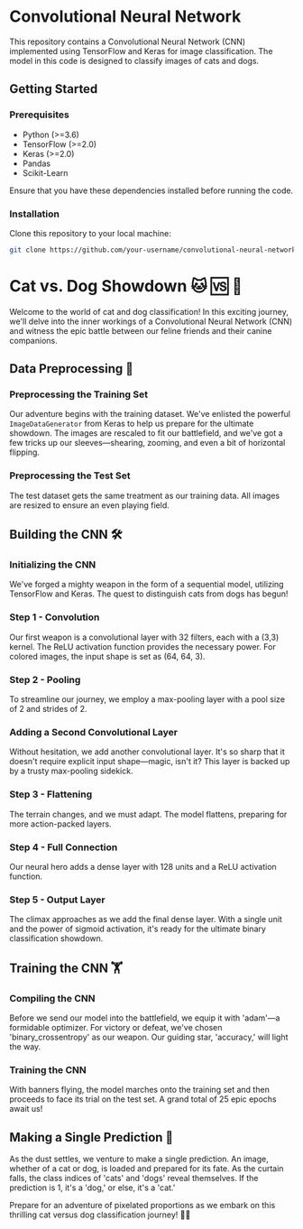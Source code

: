 # Convolutional Neural Network

This repository contains a Convolutional Neural Network (CNN) implemented using TensorFlow and Keras for image classification. The model in this code is designed to classify images of cats and dogs.

## Getting Started

### Prerequisites

- Python (>=3.6)
- TensorFlow (>=2.0)
- Keras (>=2.0)
- Pandas
- Scikit-Learn

Ensure that you have these dependencies installed before running the code.

### Installation

Clone this repository to your local machine:

```bash
git clone https://github.com/your-username/convolutional-neural-network.git
```

# Cat vs. Dog Showdown 🐱 🆚 🐶

Welcome to the world of cat and dog classification! In this exciting journey, we'll delve into the inner workings of a Convolutional Neural Network (CNN) and witness the epic battle between our feline friends and their canine companions.

## Data Preprocessing 📸

### Preprocessing the Training Set

Our adventure begins with the training dataset. We've enlisted the powerful `ImageDataGenerator` from Keras to help us prepare for the ultimate showdown. The images are rescaled to fit our battlefield, and we've got a few tricks up our sleeves—shearing, zooming, and even a bit of horizontal flipping.

### Preprocessing the Test Set

The test dataset gets the same treatment as our training data. All images are resized to ensure an even playing field.

## Building the CNN 🛠️

### Initializing the CNN

We've forged a mighty weapon in the form of a sequential model, utilizing TensorFlow and Keras. The quest to distinguish cats from dogs has begun!

### Step 1 - Convolution

Our first weapon is a convolutional layer with 32 filters, each with a (3,3) kernel. The ReLU activation function provides the necessary power. For colored images, the input shape is set as (64, 64, 3).

### Step 2 - Pooling

To streamline our journey, we employ a max-pooling layer with a pool size of 2 and strides of 2.

### Adding a Second Convolutional Layer

Without hesitation, we add another convolutional layer. It's so sharp that it doesn't require explicit input shape—magic, isn't it? This layer is backed up by a trusty max-pooling sidekick.

### Step 3 - Flattening

The terrain changes, and we must adapt. The model flattens, preparing for more action-packed layers.

### Step 4 - Full Connection

Our neural hero adds a dense layer with 128 units and a ReLU activation function.

### Step 5 - Output Layer

The climax approaches as we add the final dense layer. With a single unit and the power of sigmoid activation, it's ready for the ultimate binary classification showdown.

## Training the CNN 🏋️‍

### Compiling the CNN

Before we send our model into the battlefield, we equip it with 'adam'—a formidable optimizer. For victory or defeat, we've chosen 'binary_crossentropy' as our weapon. Our guiding star, 'accuracy,' will light the way.

### Training the CNN

With banners flying, the model marches onto the training set and then proceeds to face its trial on the test set. A grand total of 25 epic epochs await us!

## Making a Single Prediction 🧙‍

As the dust settles, we venture to make a single prediction. An image, whether of a cat or dog, is loaded and prepared for its fate. As the curtain falls, the class indices of 'cats' and 'dogs' reveal themselves. If the prediction is 1, it's a 'dog,' or else, it's a 'cat.'

Prepare for an adventure of pixelated proportions as we embark on this thrilling cat versus dog classification journey! 🐾✨
